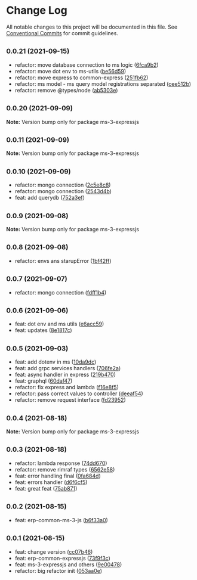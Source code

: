 # Change Log

All notable changes to this project will be documented in this file.
See [Conventional Commits](https://conventionalcommits.org) for commit guidelines.

## <small>0.0.21 (2021-09-15)</small>

* refactor: move database connection to ms logic ([6fca9b2](https://github.com/gmahechas/erp/commit/6fca9b2))
* refactor: move dot env to ms-utils ([be56d59](https://github.com/gmahechas/erp/commit/be56d59))
* refactor: move express to common-express ([251fb62](https://github.com/gmahechas/erp/commit/251fb62))
* refactor: ms model - ms query model registrations separated ([cee512b](https://github.com/gmahechas/erp/commit/cee512b))
* refactor: remove @types/node ([ab5303e](https://github.com/gmahechas/erp/commit/ab5303e))





## <small>0.0.20 (2021-09-09)</small>

**Note:** Version bump only for package ms-3-expressjs





## <small>0.0.11 (2021-09-09)</small>

**Note:** Version bump only for package ms-3-expressjs





## <small>0.0.10 (2021-09-09)</small>

* refactor: mongo connection ([2c5e8c8](https://github.com/gmahechas/erp/commit/2c5e8c8))
* refactor: mongo connection ([2543d4b](https://github.com/gmahechas/erp/commit/2543d4b))
* feat: add querydb ([752a3ef](https://github.com/gmahechas/erp/commit/752a3ef))





## <small>0.0.9 (2021-09-08)</small>

**Note:** Version bump only for package ms-3-expressjs





## <small>0.0.8 (2021-09-08)</small>

* refactor: envs ans starupError ([1bf42ff](https://github.com/gmahechas/erp/commit/1bf42ff))





## <small>0.0.7 (2021-09-07)</small>

* refactor: mongo connection ([fdff1b4](https://github.com/gmahechas/erp/commit/fdff1b4))





## <small>0.0.6 (2021-09-06)</small>

* feat: dot env and ms utils ([e6acc59](https://github.com/gmahechas/erp/commit/e6acc59))
* feat: updates ([8e1817c](https://github.com/gmahechas/erp/commit/8e1817c))





## <small>0.0.5 (2021-09-03)</small>

* feat: add dotenv in ms ([10da9dc](https://github.com/gmahechas/erp/commit/10da9dc))
* feat: add grpc services handlers ([706fe2a](https://github.com/gmahechas/erp/commit/706fe2a))
* feat: async handler in express ([219b470](https://github.com/gmahechas/erp/commit/219b470))
* feat: graphql ([60daf47](https://github.com/gmahechas/erp/commit/60daf47))
* refactor: fix express and lambda ([f16e8f5](https://github.com/gmahechas/erp/commit/f16e8f5))
* refactor: pass correct values to controller ([deeaf54](https://github.com/gmahechas/erp/commit/deeaf54))
* refactor: remove request interface ([fd23952](https://github.com/gmahechas/erp/commit/fd23952))





## <small>0.0.4 (2021-08-18)</small>

**Note:** Version bump only for package ms-3-expressjs





## <small>0.0.3 (2021-08-18)</small>

* refactor: lambda response ([74dd670](https://github.com/gmahechas/erp/commit/74dd670))
* refactor: remove rimraf types ([6562e58](https://github.com/gmahechas/erp/commit/6562e58))
* feat: error handling final ([0fa684d](https://github.com/gmahechas/erp/commit/0fa684d))
* feat: errors handler ([d6f6cf5](https://github.com/gmahechas/erp/commit/d6f6cf5))
* feat: great feat ([75ab871](https://github.com/gmahechas/erp/commit/75ab871))





## <small>0.0.2 (2021-08-15)</small>

* feat: erp-common-ms-3-js ([b6f33a0](https://github.com/gmahechas/erp/commit/b6f33a0))





## <small>0.0.1 (2021-08-15)</small>

* feat: change version ([cc07b46](https://github.com/gmahechas/erp/commit/cc07b46))
* feat: erp-common-expressjs ([73f9f3c](https://github.com/gmahechas/erp/commit/73f9f3c))
* feat: ms-3-expressjs and others ([9e00478](https://github.com/gmahechas/erp/commit/9e00478))
* refactor: big refactor init ([053aa0e](https://github.com/gmahechas/erp/commit/053aa0e))
